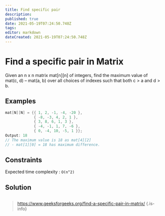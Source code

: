```yaml
---
title: Find specific pair
description: 
published: true
date: 2021-05-19T07:24:50.748Z
tags: 
editor: markdown
dateCreated: 2021-05-19T07:24:50.748Z
---
```


# Find a specific pair in Matrix
Given an n x n matrix mat[n][n] of integers, find the maximum value of mat(c, d) – mat(a, b) over all choices of indexes such that both c > a and d > b.

## Examples
```cpp
mat[N][N] = {{ 1, 2, -1, -4, -20 },
             { -8, -3, 4, 2, 1 }, 
             { 3, 8, 6, 1, 3 },
             { -4, -1, 1, 7, -6 },
             { 0, -4, 10, -5, 1 }};
Output: 18
// The maximum value is 18 as mat[4][2] 
// - mat[1][0] = 18 has maximum difference. 
```

## Constraints
Expected time complexity : `O(n^2)`

## Solution
```python
```

> https://www.geeksforgeeks.org/find-a-specific-pair-in-matrix/
{.is-info}
